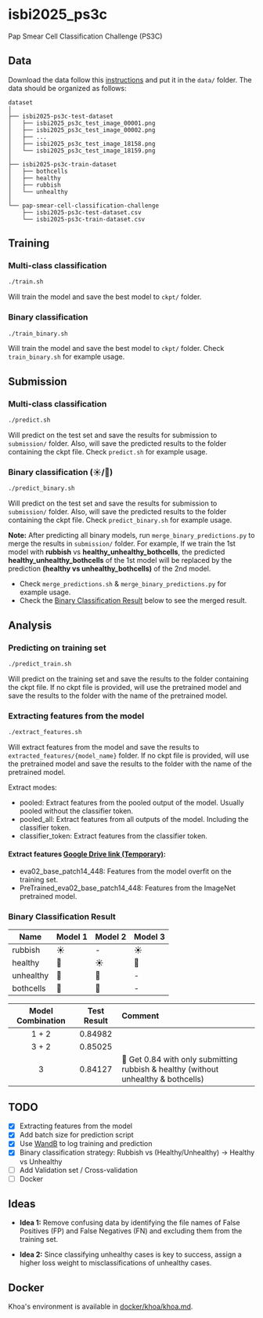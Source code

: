 # isbi2025_ps3c
Pap Smear Cell Classification Challenge (PS3C) 


## Data
Download the data follow this [instructions](https://www.kaggle.com/competitions/pap-smear-cell-classification-challenge/data) and put it in the `data/` folder.
The data should be organized as follows:
```
dataset
│
├── isbi2025-ps3c-test-dataset
│   ├── isbi2025_ps3c_test_image_00001.png
│   ├── isbi2025_ps3c_test_image_00002.png
│   ├── ...
│   ├── isbi2025_ps3c_test_image_18158.png
│   └── isbi2025_ps3c_test_image_18159.png
│
├── isbi2025-ps3c-train-dataset
│   ├── bothcells
│   ├── healthy
│   ├── rubbish
│   └── unhealthy
│
└── pap-smear-cell-classification-challenge
    ├── isbi2025-ps3c-test-dataset.csv
    └── isbi2025-ps3c-train-dataset.csv
```


## Training
### Multi-class classification
```bash
./train.sh
```
Will train the model and save the best model to `ckpt/` folder.

### Binary classification
```bash
./train_binary.sh
```
Will train the model and save the best model to `ckpt/` folder.
Check `train_binary.sh` for example usage.


## Submission
### Multi-class classification
```bash
./predict.sh
```
Will predict on the test set and save the results for submission to `submission/` folder.
Also, will save the predicted results to the folder containing the ckpt file.
Check `predict.sh` for example usage.

### Binary classification (☀️/🌙)
```bash
./predict_binary.sh
```
Will predict on the test set and save the results for submission to `submission/` folder.
Also, will save the predicted results to the folder containing the ckpt file.
Check `predict_binary.sh` for example usage.

**Note:** After predicting all binary models, run `merge_binary_predictions.py` to merge the results in `submission/` folder. 
For example, If we train the 1st model with **rubbish** vs **healthy_unhealthy_bothcells**, the predicted **healthy_unhealthy_bothcells** of the 1st model will be replaced by the prediction **(healthy vs unhealthy_bothcells)**  of the 2nd model.
+ Check `merge_predictions.sh` & `merge_binary_predictions.py` for example usage.
+ Check the [Binary Classification Result](#binary-classification-result) below to see the merged result.

## Analysis
### Predicting on training set
```bash
./predict_train.sh
```
Will predict on the training set and save the results to the folder containing the ckpt file.
If no ckpt file is provided, will use the pretrained model and save the results to the folder with the name of the pretrained model.

### Extracting features from the model
```bash
./extract_features.sh
```
Will extract features from the model and save the results to `extracted_features/{model_name}` folder.
If no ckpt file is provided, will use the pretrained model and save the results to the folder with the name of the pretrained model.

Extract modes:
+ pooled: Extract features from the pooled output of the model. Usually pooled without the classifier token.
+ pooled_all: Extract features from all outputs of the model. Including the classifier token.
+ classifier_token: Extract features from the classifier token.

#### Extract features [Google Drive link (Temporary)](https://drive.google.com/drive/u/5/folders/1tFFUHJ8rU1nnDzqKT7Fnzs2BJ9P6egPW):
+ eva02_base_patch14_448: Features from the model overfit on the training set.
+ PreTrained_eva02_base_patch14_448: Features from the ImageNet pretrained model.

### Binary Classification Result
| Name | Model 1 | Model 2 | Model 3 |
|------|---------|---------|---------|
| rubbish   | ☀️ | - | ☀️ |
| healthy   | 🌙 | ☀️ | 🌙 |
| unhealthy | 🌙 | 🌙 | - |
| bothcells | 🌙 | 🌙 | - |


| Model Combination | Test Result | Comment |
|:-----------------:|:-----------:|:---------|
| 1 + 2             | 0.84982     |  |
| 3 + 2             | 0.85025     |  |
| 3                 | 0.84127     | 🤔 Get 0.84 with only submitting rubbish & healthy (without unhealthy & bothcells) |


## TODO
- [x] Extracting features from the model
- [x] Add batch size for prediction script
- [x] Use [WandB](https://wandb.ai/site) to log training and prediction
- [x] Binary classification strategy: Rubbish vs (Healthy/Unhealthy) -> Healthy vs Unhealthy
- [ ] Add Validation set / Cross-validation
- [ ] Docker

## Ideas
- **Idea 1:** Remove confusing data by identifying the file names of False Positives (FP) and False Negatives (FN) and excluding them from the training set.

- **Idea 2:** Since classifying unhealthy cases is key to success, assign a higher loss weight to misclassifications of unhealthy cases.

## Docker
Khoa's environment is available in [docker/khoa/khoa.md](docker/khoa/khoa.md).
